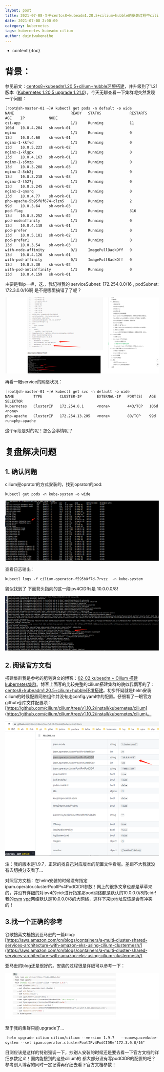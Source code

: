 ```yaml
---
layout: post
title: 2021-07-08-关于centos8+kubeadm1.20.5+cilium+hubble的安装过程中cilium的配置问题--特别强调
date: 2021-07-08 2:00:00
category: kubernetes
tags: kubernetes kubeadm cilium
author: duiniwukenaihe
---
```

* content
{:toc}
# 背景：

参见前文：[centos8+kubeadm1.20.5+cilium+hubble环境搭建](https://www.yuque.com/duiniwukenaihe/ehb02i/dkwh3p)，并升级到了1.21版本（[Kubernetes 1.20.5 upgrade 1.21.0](https://www.yuque.com/duiniwukenaihe/ehb02i/palbae)）。今天无聊查看一下集群呢突然发现一个问题：

```
[root@sh-master-01 ~]# kubectl get pods -n default -o wide
NAME                          READY   STATUS             RESTARTS   AGE    IP           NODE         
csi-app                       1/1     Running            11         106d   10.0.4.204   sh-work-01  
nginx                         1/1     Running            0          13d    10.0.4.60    sh-work-01  
nginx-1-kkfvd                 1/1     Running            0          13d    10.0.5.223   sh-work-02  
nginx-1-klgpx                 1/1     Running            0          13d    10.0.4.163   sh-work-01  
nginx-1-s5mzp                 1/1     Running            0          13d    10.0.3.208   sh-work-03   
nginx-2-8cb2j                 1/1     Running            0          13d    10.0.3.218   sh-work-03  
nginx-2-l527j                 1/1     Running            0          13d    10.0.5.245   sh-work-02   
nginx-2-qnsrq                 1/1     Running            0          13d    10.0.4.77    sh-work-01  
php-apache-5b95f8f674-clzn5   1/1     Running            2          99d    10.0.3.64    sh-work-03
pod-flag                      1/1     Running            316        13d    10.0.5.252   sh-work-02 
pod-nodeaffinity              1/1     Running            0          13d    10.0.4.118   sh-work-01
pod-prefer                    1/1     Running            0          13d    10.0.5.181   sh-work-02
pod-prefer1                   1/1     Running            0          13d    10.0.3.54    sh-work-03
with-node-affinity            0/1     ImagePullBackOff   0          13d    10.0.4.126   sh-work-01
with-pod-affinity             0/1     ImagePullBackOff   0          13d    10.0.5.30    sh-work-02
with-pod-antiaffinity         1/1     Running            0          13d    10.0.4.159   sh-work-01
```

主要是看ip一栏，这.，我记得我的 serviceSubnet: 172.254.0.0/16 , podSubnet: 172.3.0.0/16啊 是不是哪里搞错了了呢？

![image.png](/assets/images/2021/07-08/tjseoz2575.png)

再看一眼service的网络状况：

```
[root@sh-master-01 ~]# kubectl get svc -n default -o wide
NAME         TYPE        CLUSTER-IP       EXTERNAL-IP   PORT(S)   AGE    SELECTOR
kubernetes   ClusterIP   172.254.0.1      <none>        443/TCP   106d   <none>
php-apache   ClusterIP   172.254.13.205   <none>        80/TCP    99d    run=php-apache
```

这个ip段是对的呢！怎么会事情呢？

# 复盘解决问题

## 1. 确认问题

cilium是oprator的方式安装的，找到oprator的pod:

```
kubectl get pods -n kube-system -o wide
```

![image.png](/assets/images/2021/07-08/gbm60vy15x.png)

查看日志输出：

```
kubectl logs -f cilium-operator-f595b8f7d-7rvzz  -n kube-system
```

貌似找到了 下面箭头指向的这一段ipv4CIDRs是 10.0.0.0/8!

![image.png](/assets/images/2021/07-08/twrbjv2mco.png)

## 2. 阅读官方文档

搭建集群我是参考的肥宅爽文的博客：[02-02.kubeadm + Cilium 搭建kubernetes集群](https://www.yuque.com/xiaowei-trt7k/tw/ah0ls0#SMT45)。博客上面写的比较完整的cilium搭建集群的貌似我俩写的了：[centos8+kubeadm1.20.5+cilium+hubble环境搭建](https://segmentfault.com/a/1190000040299919)。初步怀疑就是helm安装cilium的时候配置网络组件并没有走config.yaml中的配置。仔细看了一眼官方github仓库文件配置项：[https://github.com/cilium/cilium/tree/v1.10.2/install/kubernetes/cilium](https://github.com/cilium/cilium/tree/v1.10.2/install/kubernetes/cilium)。

![image.png](/assets/images/2021/07-08/n8noq98oh6.png)

注：我的版本是1.9.7，正常的找自己对应版本的配置文件看呢。差距不大我就没有去切换分支看了...

对照官方文档：在helm安装的时候没有指定ipam.operator.clusterPoolIPv4PodCIDR参数！网上的很多文章也都是草草来的，并没有详细的对ipv4的cidr进行指定那pod网络都是默认的10.0.0.0/8的cidr!我的[cvm](https://console.cloud.tencent.com/cvm/instance/index?rid=4) [vpc](https://console.cloud.tencent.com/vpc/vpc?rid=4)网络默认是10.0.0.0/8的大网络，这样下来ip地址应该是会有冲突的！

## 3.找一个正确的参考

谷歌搜索文档搜到亚马逊的一篇blog:[https://aws.amazon.com/cn/blogs/containers/a-multi-cluster-shared-services-architecture-with-amazon-eks-using-cilium-clustermesh/](https://aws.amazon.com/cn/blogs/containers/a-multi-cluster-shared-services-architecture-with-amazon-eks-using-cilium-clustermesh/)

亚马逊的blog还是很好的。安装的过程很是详细可以参考一下：

![image.png](/assets/images/2021/07-08/unq2iqayvc.png)

至于我的集群只能upgrade了...

```
 helm upgrade cilium cilium/cilium --version 1.9.7   --namespace=kube-system --set ipam.operator.clusterPoolIPv4PodCIDR="172.3.0.0/16"
```

目测应该是这样的特别强调一下，抄别人安装的时候还是要去看一下官方文档的详细参数定义！国内能搜到的这些cilium的 都大部分没有写podCIDR的配置的吧？参考别人博客的同时一定记得再仔细去看下官方文档参数！